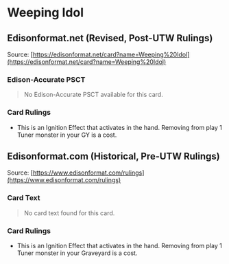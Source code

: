# Weeping Idol

## Edisonformat.net (Revised, Post-UTW Rulings)

Source: [https://edisonformat.net/card?name=Weeping%20Idol](https://edisonformat.net/card?name=Weeping%20Idol)

### Edison-Accurate PSCT

> No Edison-Accurate PSCT available for this card.

### Card Rulings

*   This is an Ignition Effect that activates in the hand. Removing from play 1 Tuner monster in your GY is a cost.


## Edisonformat.com (Historical, Pre-UTW Rulings)

Source: [https://www.edisonformat.com/rulings](https://www.edisonformat.com/rulings)

### Card Text

> No card text found for this card.

### Card Rulings

*   This is an Ignition Effect that activates in the hand. Removing from play 1 Tuner monster in your Graveyard is a cost.


